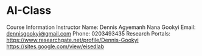 # AI-Class
Course Information
Instructor
	Name: Dennis Agyemanh Nana Gookyi
	Email: dennisgookyi@gmail.com
	Phone: 0203493435
	Research Portals: 
  https://www.researchgate.net/profile/Dennis-Gookyi 
  https://sites.google.com/view/eisedlab

